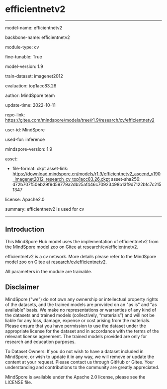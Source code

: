 # efficientnetv2

---

model-name: efficientnetv2

backbone-name: efficientnetv2

module-type: cv

fine-tunable: True

model-version: 1.9

train-dataset: imagenet2012

evaluation: top1acc83.26

author: MindSpore team

update-time: 2022-10-11

repo-link: <https://gitee.com/mindspore/models/tree/r1.9/research/cv/efficientnetv2>

user-id: MindSpore

used-for: inference

mindspore-version: 1.9

asset:

-
    file-format: ckpt
    asset-link: <https://download.mindspore.cn/models/r1.9/efficientnetv2_ascend_v190_imagenet2012_research_cv_top1acc83.26.ckpt>
    asset-sha256: d72b707f50eb29f9d59779a2db25af446c70923498b13f9d7122bfc7c2151347

license: Apache2.0

summary: efficientnetv2 is used for cv

---

## Introduction

This MindSpore Hub model uses the implementation of efficientnetv2 from the MindSpore model zoo on Gitee at research/cv/efficientnetv2.

efficientnetv2 is a cv network. More details please refer to the MindSpore model zoo on Gitee at [research/cv/efficientnetv2](https://gitee.com/mindspore/models/blob/r1.9/research/cv/efficientnetv2/README_CN.md).

All parameters in the module are trainable.

## Disclaimer

MindSpore ("we") do not own any ownership or intellectual property rights of the datasets, and the trained models are provided on an "as is" and "as available" basis. We make no representations or warranties of any kind of the datasets and trained models (collectively, “materials”) and will not be liable for any loss, damage, expense or cost arising from the materials. Please ensure that you have permission to use the dataset under the appropriate license for the dataset and in accordance with the terms of the relevant license agreement. The trained models provided are only for research and education purposes.

To Dataset Owners: If you do not wish to have a dataset included in MindSpore, or wish to update it in any way, we will remove or update the content at your request. Please contact us through GitHub or Gitee. Your understanding and contributions to the community are greatly appreciated.

MindSpore is available under the Apache 2.0 license, please see the LICENSE file.
